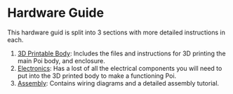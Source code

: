# Hardware Guide

This hardware guid is split into 3 sections with more detailed instructions in each.

1. [3D Printable Body](./3D%20Printable%20Body/): Includes the files and instructions for 3D printing the main Poi body, and enclosure.
1. [Electronics](./Electronics/): Has a lost of all the electrical components you will need to put into the 3D printed body to make a functioning Poi.
1. [Assembly](./Assembly/): Contains wiring diagrams and a detailed assembly tutorial.
